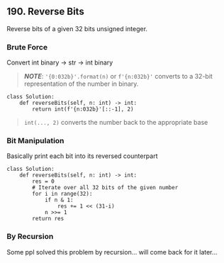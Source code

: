 ## 190. Reverse Bits
Reverse bits of a given 32 bits unsigned integer.

### Brute Force
Convert int binary -> str -> int binary
> **_NOTE_**: `'{0:032b}'.format(n)` or `f'{n:032b}'` converts to a 32-bit representation of the number in binary.
```
class Solution:
    def reverseBits(self, n: int) -> int:
        return int(f'{n:032b}'[::-1], 2)
```
> `int(..., 2)` converts the number back to the appropriate base


### Bit Manipulation
Basically print each bit into its reversed counterpart
```
class Solution:
    def reverseBits(self, n: int) -> int:
        res = 0
        # Iterate over all 32 bits of the given number
        for i in range(32):
            if n & 1:
                res += 1 << (31-i)
            n >>= 1
        return res
```

### By Recursion
Some ppl solved this problem by recursion... will come back for it later...
